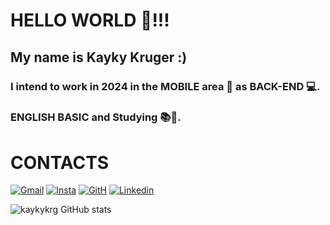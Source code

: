 # HELLO WORLD 🖖!!!

##  My name is Kayky Kruger :)

### I intend to work in 2024 in the MOBILE area 📱 as BACK-END 💻.
### ENGLISH BASIC and Studying 📚📖.

# CONTACTS
[![Gmail](https://img.shields.io/badge/Gmail-D14836?style=for-the-badge&logo=gmail&logoColor=white)](https://mail.google.com/mail/kaykykruger123@gmail.com) [![Insta](https://img.shields.io/badge/Instagram-E4405F?style=for-the-badge&logo=instagram&logoColor=white)](https://www.instagram.com/kaykykrgr/) [![GitH](https://img.shields.io/badge/GitHub-100000?style=for-the-badge&logo=github&logoColor=white)](https://github.com/kaykykrg) [![Linkedin](https://img.shields.io/badge/LinkedIn-0077B5?style=for-the-badge&logo=linkedin&logoColor=white)](www.linkedin.com/in/kayky-kruger-a1534b260)

![kaykykrg GitHub stats](https://github-readme-stats.vercel.app/api?username=kaykykrg&show_icons=true&theme=radical)
